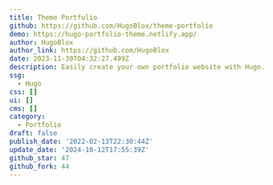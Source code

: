 ```yaml
---
title: Theme Portfolio
github: https://github.com/HugoBlox/theme-portfolio
demo: https://hugo-portfolio-theme.netlify.app/
author: HugoBlox
author_link: https://github.com/HugoBlox
date: 2023-11-30T04:32:27.499Z
description: Easily create your own portfolio website with Hugo.
ssg:
  - Hugo
css: []
ui: []
cms: []
category:
  - Portfolio
draft: false
publish_date: '2022-02-13T22:30:44Z'
update_date: '2024-10-12T17:55:39Z'
github_star: 47
github_fork: 44
---
```


